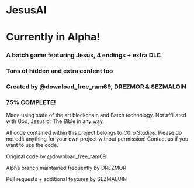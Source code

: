 # JesusAI
# Currently in Alpha!

### A batch game featuring Jesus, 4 endings + extra DLC
### Tons of hidden and extra content too
### Created by @download_free_ram69, DREZMOR & SEZMALOIN
### 75% COMPLETE!

Made using state of the art blockchain and Batch technology. 
Not affiliated with God, Jesus or The Bible in any way.

All code contained within this project belongs to C0rp Studios.
Please do not edit anything for your own project without permission!
Contact us if you want to use the code.

Original code by @download_free_ram69

Alpha branch maintained frequently by DREZMOR

Pull requests + additional features by SEZMALOIN
